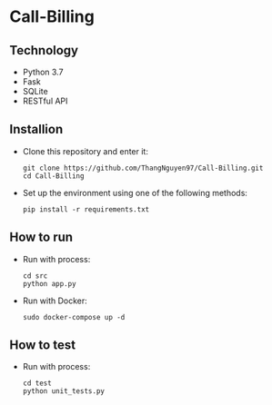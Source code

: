 # Call-Billing

## Technology
* Python 3.7
* Fask
* SQLite
* RESTful API

## Installion 
 - Clone this repository and enter it:
   ```Shell
   git clone https://github.com/ThangNguyen97/Call-Billing.git
   cd Call-Billing
   ```
 - Set up the environment using one of the following methods:
   ```Shell
   pip install -r requirements.txt
   ```
## How to run
 - Run with process:
   ```Shell
   cd src
   python app.py
   ```
 - Run with Docker:
   ```Shell
   sudo docker-compose up -d
   ```
## How to test
 - Run with process:
   ```Shell
   cd test
   python unit_tests.py
   ```
